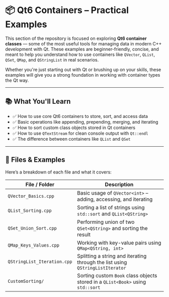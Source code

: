 # 📦 Qt6 Containers – Practical Examples

This section of the repository is focused on exploring **Qt6 container classes** — some of the most useful tools for managing data in modern C++ development with Qt. These examples are beginner-friendly, concise, and meant to help you understand how to use containers like `QVector`, `QList`, `QSet`, `QMap`, and `QStringList` in real scenarios.

Whether you're just starting out with Qt or brushing up on your skills, these examples will give you a strong foundation in working with container types the Qt way.

---

## 📚 What You'll Learn

- ✅ How to use core Qt6 containers to store, sort, and access data
- ✅ Basic operations like appending, prepending, merging, and iterating
- ✅ How to sort custom class objects stored in Qt containers
- ✅ How to use `QTextStream` for clean console output with `Qt::endl`
- ✅ The difference between containers like `QList` and `QSet`

---

## 📂 Files & Examples

Here’s a breakdown of each file and what it covers:

| File / Folder                   | Description |
|-------------------------------|-------------|
| `QVector_Basics.cpp`           | Basic usage of `QVector<int>` – adding, accessing, and iterating |
| `QList_Sorting.cpp`            | Sorting a list of strings using `std::sort` and `QList<QString>` |
| `QSet_Union_Sort.cpp`          | Performing union of two `QSet<QString>` and sorting the result |
| `QMap_Keys_Values.cpp`         | Working with key-value pairs using `QMap<QString, int>` |
| `QStringList_Iteration.cpp`    | Splitting a string and iterating through the list using `QStringListIterator` |
| `CustomSorting/`               | Sorting custom `Book` class objects stored in a `QList<Book>` using `std::sort` |

